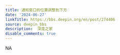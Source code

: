 ```yaml
---
title: 通知窗口的位置调整到下方
date: '2024-06-27'
linkTitle: https://bbs.deepin.org/en/post/274406
source: deepin_bbs
description:  深度之家 
disable_comments: true
---
```

NA
